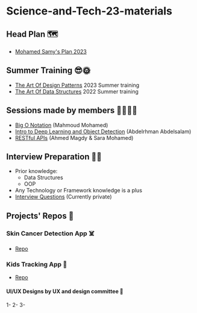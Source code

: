 # Science-and-Tech-23-materials

## Head Plan 🗺️

- [Mohamed Samy&#39;s Plan 2023](./Mohamed_Samy_S&T_Head.pdf)

## Summer Training 😎🌞

- [The Art Of Design Patterns](https://github.com/Open-Source-Community/The-Art-Of-Design-Patterns-Summer-Training) 2023 Summer training
- [The Art Of Data Structures](https://github.com/Open-Source-Community/The-Art-Of-Data-Structures) 2022 Summer training

## Sessions made by members 🫱🏻‍🫲🏻

- [Big O Notation](./Big%20o%20notation.pptm) (Mahmoud Mohamed)
- [Intro to Deep Learning and Object Detection](./Intro%20to%20Deep%20Learning/OSC%20PPT.pptx) (Abdelrhman Abdelsalam)
- [RESTful APIs](./API.pptx) (Ahmed Magdy & Sara Mohamed)

## Interview Preparation 🤵🏻
- Prior knowledge:
  - Data Structures
  - OOP
- Any Technology or Framework knowledge is a plus
- [Interview Questions](./) (Currently private)

## Projects' Repos 🤖

### Skin Cancer Detection App ☠️

- [Repo]()

### Kids Tracking App 👶

- [Repo]()

#### UI/UX Designs by UX and design committee 🎨

1-
2-
3-

